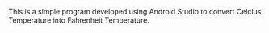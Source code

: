 This is a simple program developed using Android Studio to convert Celcius Temperature into Fahrenheit Temperature.
